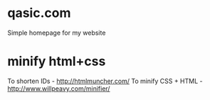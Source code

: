 qasic.com
=========

Simple homepage for my website

minify html+css
===============

To shorten IDs - http://htmlmuncher.com/
To minify CSS + HTML - http://www.willpeavy.com/minifier/

